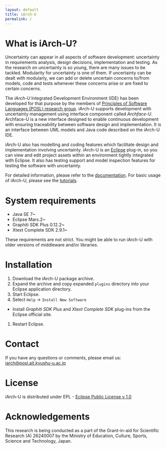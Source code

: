 ```yaml
---
layout: default
title: iArch-U
permalink: /
---
```


# What is iArch-U?

Uncertainty can appear in all aspects of software development: uncertainty in requirements analysis, design decisions, implementation and testing.
As the research on uncertainty is so young, there are many issues to be tackled.
Modularity for uncertainty is one of them.
If uncertainty can be dealt with modularly, we can add or delete uncertain concerns to/from models, code and tests whenever these concerns arise or are fixed to certain concerns.

The _iArch-U_ Integrated Development Environment (IDE) has been developed for that purpose by the members of [Principles of Software Languages (POSL) research group](http://posl.ait.kyushu-u.ac.jp/index.html).
iArch-U supports development with uncertainty management using interface component called _Archface-U_.
Archface-U is a new interface designed to enable continuous development with ensuring traceability between software design and implementation.
It is an interface between UML models and Java code described on the iArch-U IDE.

iArch-U also has modelling and coding features which facilitate design and implementation involving uncertainty.
iArch-U is an [Eclipse](https://eclipse.org/) plug-in, so you can view and edit project assets within an environment tightly integrated with Eclipse.
It also has testing support and model inspection features for testing the software with uncertainty.

For detailed information, please refer to the [documentation](documentation/). For basic usage of iArch-U, please see the [tutorials](tutorials/).

# System requirements

- Java SE 7~
- Eclipse Mars.2~
- Graphiti SDK Plus 0.12.2~
- Xtext Complete SDK 2.9.1~

These requirements are not strict.
You might be able to run iArch-U with older versions of middleware and/or libraries.


# Installation

1. Download the iArch-U package archive.
1. Expand the archive and copy expanded `plugins` directory into your Eclipse application directory.
1. Start Eclipse.
1. Select `Help` -> `Install New Software`
  - Install _Graphiti SDK Plus_ and _Xtext Complete SDK_ plug-ins from the Eclipse official site.
1. Restart Eclipse.


# Contact

If you have any questions or comments, please email us: [iarch@posl.ait.kyushu-u.ac.jp](mailto:iarch@posl.ait.kyushu-u.ac.jp)


# License

iArch-U is distributed under EPL - [Eclipse Public License v 1.0](https://eclipse.org/org/documents/epl-v10.php)


# Acknowledgements

This research is being conducted as a part of the Grant-in-aid for Scientific Research (A) 26240007 by the Ministry of Education, Culture, Sports, Science and Technology, Japan.
